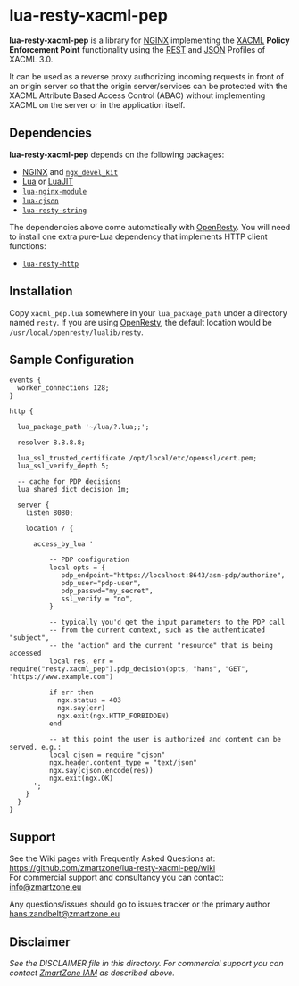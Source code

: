 # lua-resty-xacml-pep

**lua-resty-xacml-pep** is a library for [NGINX](http://nginx.org/) implementing the
[XACML](http://docs.oasis-open.org/xacml/3.0/xacml-3.0-core-spec-os-en.html) **Policy Enforcement Point** functionality
using the [REST](http://docs.oasis-open.org/xacml/xacml-rest/v1.0/cs02/xacml-rest-v1.0-cs02.pdf) and
[JSON](http://docs.oasis-open.org/xacml/xacml-json-http/v1.0/cs01/xacml-json-http-v1.0-cs01.pdf) Profiles of XACML 3.0.

It can be used as a reverse proxy authorizing incoming requests in front of an origin server so that
the origin server/services can be protected with the XACML Attribute Based Access Control (ABAC) without
implementing XACML on the server or in the application itself.

## Dependencies

**lua-resty-xacml-pep** depends on the following packages:

- [NGINX](http://nginx.org/) and [`ngx_devel_kit`](https://github.com/simpl/ngx_devel_kit)
- [Lua](http://www.lua.org/) or [LuaJIT](http://luajit.org/luajit.html)
- [`lua-nginx-module`](https://github.com/openresty/lua-nginx-module)
- [`lua-cjson`](http://www.kyne.com.au/~mark/software/lua-cjson.php)
- [`lua-resty-string`](https://github.com/openresty/lua-resty-string)

The dependencies above come automatically with [OpenResty](http://openresty.org/). You will need
to install one extra pure-Lua dependency that implements HTTP client functions:

- [`lua-resty-http`](https://github.com/pintsized/lua-resty-http)

## Installation

Copy `xacml_pep.lua` somewhere in your `lua_package_path` under a directory named `resty`.
If you are using [OpenResty](http://openresty.org/), the default location would be `/usr/local/openresty/lualib/resty`.

## Sample Configuration

```
events {
  worker_connections 128;
}

http {

  lua_package_path '~/lua/?.lua;;';

  resolver 8.8.8.8;

  lua_ssl_trusted_certificate /opt/local/etc/openssl/cert.pem;
  lua_ssl_verify_depth 5;

  -- cache for PDP decisions
  lua_shared_dict decision 1m;
  
  server {
    listen 8080;

    location / {

      access_by_lua '

          -- PDP configuration
          local opts = {
             pdp_endpoint="https://localhost:8643/asm-pdp/authorize",
             pdp_user="pdp-user",
             pdp_passwd="my_secret",
             ssl_verify = "no",
          }

          -- typically you'd get the input parameters to the PDP call
          -- from the current context, such as the authenticated "subject",
          -- the "action" and the current "resource" that is being accessed
          local res, err = require("resty.xacml_pep").pdp_decision(opts, "hans", "GET", "https://www.example.com")
          
          if err then
            ngx.status = 403
            ngx.say(err)
            ngx.exit(ngx.HTTP_FORBIDDEN)
          end
          
          -- at this point the user is authorized and content can be served, e.g.:
          local cjson = require "cjson"
          ngx.header.content_type = "text/json"          
          ngx.say(cjson.encode(res))
          ngx.exit(ngx.OK)
      ';
    }
  }
}
```

## Support

See the Wiki pages with Frequently Asked Questions at:  
  https://github.com/zmartzone/lua-resty-xacml-pep/wiki  
For commercial support and consultancy you can contact:  
  [info@zmartzone.eu](mailto:info@zmartzone.eu)  

Any questions/issues should go to issues tracker or the primary author
[hans.zandbelt@zmartzone.eu](mailto:hans.zandbelt@zmartzone.eu)

Disclaimer
----------

*See the DISCLAIMER file in this directory. For commercial support
you can contact [ZmartZone IAM](https://www.zmartzone.eu) as described above.*
